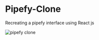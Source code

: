 # Pipefy-Clone

Recreating a pipefy interface using React js 

![pipefy clone](https://user-images.githubusercontent.com/51960639/100380186-16be5f00-2ff5-11eb-9870-06c60949c5d8.gif)
